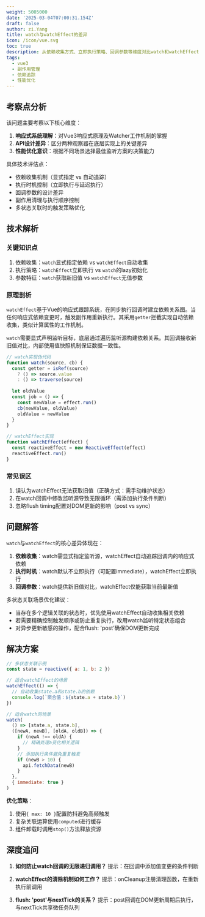 ```yaml
---
weight: 5005000
date: '2025-03-04T07:00:31.154Z'
draft: false
author: zi.Yang
title: watch与watchEffect的差异
icon: /icon/vue.svg
toc: true
description: 从依赖收集方式、立即执行策略、回调参数等维度对比watch和watchEffect的行为差异。在处理多个关联状态变化时，如何选择更适合的监听器以优化性能？
tags:
  - vue3
  - 副作用管理
  - 依赖追踪
  - 性能优化
---
```


## 考察点分析

该问题主要考察以下核心维度：

1. **响应式系统理解**：对Vue3响应式原理及Watcher工作机制的掌握
2. **API设计差异**：区分两种观察器在底层实现上的关键差异
3. **性能优化意识**：根据不同场景选择最佳监听方案的决策能力

具体技术评估点：

- 依赖收集机制（显式指定 vs 自动追踪）
- 执行时机控制（立即执行与延迟执行）
- 回调参数的设计差异
- 副作用清理与执行顺序控制
- 多状态关联时的触发策略优化

## 技术解析

### 关键知识点

1. 依赖收集：`watch`显式指定依赖 vs `watchEffect`自动收集
2. 执行策略：`watchEffect`立即执行 vs `watch`的lazy初始化
3. 参数特征：`watch`获取新旧值 vs `watchEffect`无值参数

### 原理剖析

`watchEffect`基于Vue的响应式跟踪系统，在同步执行回调时建立依赖关系图。当任何响应式依赖变更时，触发副作用重新执行。其采用`getter`拦截实现自动依赖收集，类似计算属性的工作机制。

`watch`需要显式声明监听目标，底层通过遍历监听源构建依赖关系。其回调接收新旧值对比，内部使用值快照机制保证数据一致性。

```javascript
// watch实现伪代码
function watch(source, cb) {
  const getter = isRef(source) 
    ? () => source.value
    : () => traverse(source)
  
  let oldValue
  const job = () => {
    const newValue = effect.run()
    cb(newValue, oldValue)
    oldValue = newValue
  }
}

// watchEffect实现
function watchEffect(effect) {
  const reactiveEffect = new ReactiveEffect(effect)
  reactiveEffect.run()
}
```

### 常见误区

1. 误认为watchEffect无法获取旧值（正确方式：需手动维护状态）
2. 在watch回调中修改监听源导致无限循环（需添加执行条件判断）
3. 忽略flush timing配置对DOM更新的影响（post vs sync）

## 问题解答

`watch`与`watchEffect`的核心差异体现在：

1. **依赖收集**：watch需显式指定监听源，watchEffect自动追踪回调内的响应式依赖
2. **执行时机**：watch默认不立即执行（可配置immediate），watchEffect立即执行
3. **回调参数**：watch提供新旧值对比，watchEffect仅能获取当前最新值

多状态关联场景优化建议：

- 当存在多个逻辑关联的状态时，优先使用watchEffect自动收集相关依赖
- 若需要精确控制触发顺序或防止重复执行，改用watch监听特定状态组合
- 对异步更新敏感的操作，配合flush: 'post'确保DOM更新完成

## 解决方案

```javascript
// 多状态关联示例
const state = reactive({ a: 1, b: 2 })

// 适合watchEffect的场景
watchEffect(() => {
  // 自动收集state.a和state.b的依赖
  console.log(`聚合值：${state.a + state.b}`)
})

// 适合watch的场景
watch(
  () => [state.a, state.b],
  ([newA, newB], [oldA, oldB]) => {
    if (newA !== oldA) {
      // 精确处理a变化相关逻辑
    }
    // 添加执行条件避免重复触发
    if (newB > 10) {
      api.fetchData(newB)
    }
  },
  { immediate: true }
)
```

**优化策略**：

1. 使用`{ max: 10 }`配置防抖避免高频触发
2. 复杂关联运算使用`computed`进行缓存
3. 组件卸载时调用`stop()`方法释放资源

## 深度追问

1. **如何防止watch回调的无限递归调用？**
提示：在回调中添加值变更的条件判断

2. **watchEffect的清除机制如何工作？**
提示：onCleanup注册清理函数，在重新执行前调用

3. **flush: 'post'与nextTick的关系？**
提示：post回调在DOM更新周期后执行，与nextTick共享微任务队列
